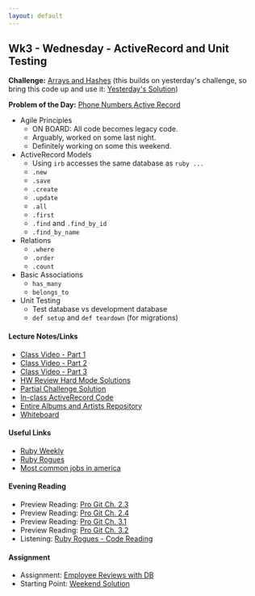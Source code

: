 ```yaml
---
layout: default
---
```


## Wk3 - Wednesday - ActiveRecord and Unit Testing

**Challenge:** [Arrays and Hashes](https://github.com/masonfmatthews/rails_assignments/blob/master/challenges/array_and_hash_challenge.rb) (this builds on yesterday's challenge, so bring this code up and use it: [Yesterday's Solution](../2/challenge.rb))

**Problem of the Day:** [Phone Numbers Active Record](https://github.com/masonfmatthews/rails_assignments/blob/master/exercises/phone_numbers_active_record)

* Agile Principles
  * ON BOARD: All code becomes legacy code.
  * Arguably, worked on some last night.
  * Definitely working on some this weekend.
* ActiveRecord Models
  * Using `irb` accesses the same database as `ruby ...`
  * `.new`
  * `.save`
  * `.create`
  * `.update`
  * `.all`
  * `.first`
  * `.find` and `.find_by_id`
  * `.find_by_name`
* Relations
  * `.where`
  * `.order`
  * `.count`
* Basic Associations
  * `has_many`
  * `belongs_to`
* Unit Testing
  * Test database vs development database
  * `def setup` and `def teardown` (for migrations)

#### Lecture Notes/Links

* [Class Video - Part 1](https://youtu.be/FuKoXIkceic)
* [Class Video - Part 2](https://youtu.be/DFe7VC-aL10)
* [Class Video - Part 3](https://youtu.be/qHhWNo6dpas)
* [HW Review Hard Mode Solutions](hw_hard.txt)
* [Partial Challenge Solution](challenge.rb)
* [In-class ActiveRecord Code](https://github.com/tiyd-rails-2016-01/albums_and_artists_with_tdd/blob/master/development_code.rb)
* [Entire Albums and Artists Repository](https://github.com/tiyd-rails-2016-01/albums_and_artists_with_tdd/)
* [Whiteboard](http://tiyd-rails.s3.amazonaws.com/pictures/uploaded_files/000/000/012/original/2.17.16_path.JPG?1455804610)

#### Useful Links

* [Ruby Weekly](http://rubyweekly.com/)
* [Ruby Rogues](http://devchat.tv/ruby-rogues/)
* [Most common jobs in america](http://www.npr.org/blogs/money/2015/02/05/382664837/map-the-most-common-job-in-every-state)

#### Evening Reading

* Preview Reading: [Pro Git Ch. 2.3](http://git-scm.com/book/en/v2/Git-Basics-Viewing-the-Commit-History)
* Preview Reading: [Pro Git Ch. 2.4](http://git-scm.com/book/en/v2/Git-Basics-Undoing-Things)
* Preview Reading: [Pro Git Ch. 3.1](http://git-scm.com/book/en/v2/Git-Branching-Branches-in-a-Nutshell)
* Preview Reading: [Pro Git Ch. 3.2](http://git-scm.com/book/en/v2/Git-Branching-Basic-Branching-and-Merging)
* Listening: [Ruby Rogues - Code Reading](https://devchat.tv/ruby-rogues/031-rr-code-reading)

#### Assignment

* Assignment: [Employee Reviews with DB](https://github.com/tiyd-rails-2016-01/employee_reviews_with_db)
* Starting Point: [Weekend Solution](https://github.com/tiyd-rails-2016-01/employee_reviews_solution)
<!-- * Feedback: [Employee Reviews with DB Feedback](feedback) -->
